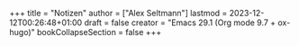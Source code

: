+++
title = "Notizen"
author = ["Alex Seltmann"]
lastmod = 2023-12-12T00:26:48+01:00
draft = false
creator = "Emacs 29.1 (Org mode 9.7 + ox-hugo)"
bookCollapseSection = false
+++
